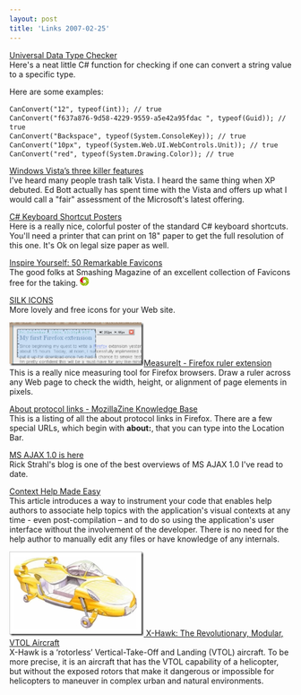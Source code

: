 ```yaml
---
layout: post
title: 'Links 2007-02-25'
---
```

[Universal Data Type Checker](http://www.madskristensen.dk/blog/PermaLink,guid,f039bd8a-437e-4101-b607-fdba975d5560.aspx)   
Here's a neat little C# function for checking if one can convert a string value to a specific type.

Here are some examples:
    
    CanConvert("12", typeof(int)); // true
    CanConvert("f637a876-9d58-4229-9559-a5e42a95fdac ", typeof(Guid)); // true
    CanConvert("Backspace", typeof(System.ConsoleKey)); // true
    CanConvert("10px", typeof(System.Web.UI.WebControls.Unit)); // true
    CanConvert("red", typeof(System.Drawing.Color)); // true

[Windows Vista’s three killer features](http://blogs.zdnet.com/Bott/?p=190)   
I've heard many people trash talk Vista. I heard the same thing when XP debuted. Ed Bott actually has spent time with the Vista and offers up what I would call a "fair" assessment of the Microsoft's latest offering.

[C# Keyboard Shortcut Posters](http://blog.csharp-online.net/?p=90)   
Here is a really nice, colorful poster of the standard C# keyboard shortcuts. You'll need a printer that can print on 18" paper to get the full resolution of this one. It's Ok on legal size paper as well.

[Inspire Yourself: 50 Remarkable Favicons](http://www.smashingmagazine.com/2007/01/31/inspire-yourself-50-remarkable-favicons/)   
The good folks at Smashing Magazine of an excellent collection of Favicons free for the taking. ![](/cdn/images/blog/WindowsLiveWriter/Links20070225_E202/3a%5B4%5D.gif)

[SILK ICONS](http://www.famfamfam.com/lab/icons/silk/)   
More lovely and free icons for your Web site.

[ ![Sample MeasureIt image](/cdn/images/blog/WindowsLiveWriter/Links20070225_E202/measureit-01%5B12%5D.png)MeasureIt - Firefox ruler extension](http://www.kevinfreitas.net/extensions/measureit/)   
This is a really nice measuring tool for Firefox browsers. Draw a ruler across any Web page to check the width, height, or alignment of page elements in pixels.

[About protocol links - MozillaZine Knowledge Base](http://kb.mozillazine.org/About_protocol_links)   
This is a listing of all the about protocol links in Firefox. There are a few special URLs, which begin with **about:**, that you can type into the Location Bar.

[MS AJAX 1.0 is here](http://west-wind.com/WebLog/posts/10494.aspx)   
Rick Strahl's blog is one of the best overviews of MS AJAX 1.0 I've read to date.

[Context Help Made Easy](http://www.codeproject.com/csharp/ContextHelpMadeEasy.asp)   
This article introduces a way to instrument your code that enables help authors to associate help topics with the application's visual contexts at any time - even post-compilation – and to do so using the application's user interface without the involvement of the developer. There is no need for the help author to manually edit any files or have knowledge of any internals.

[ ![](/cdn/images/blog/WindowsLiveWriter/Links20070225_E202/clrplatformsmall_thumb%5B1%5D.jpg) X-Hawk: The Revolutionary, Modular, VTOL Aircraft](/cdn/images/blog/WindowsLiveWriter/Links20070225_E202/clrplatformsmall%5B3%5D.jpg)   
X-Hawk is a ‘rotorless’ Vertical-Take-Off and Landing (VTOL) aircraft. To be more precise, it is an aircraft that has the VTOL capability of a helicopter, but without the exposed rotors that make it dangerous or impossible for helicopters to maneuver in complex urban and natural environments.

